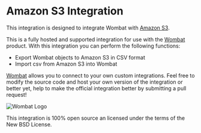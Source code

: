 # Amazon S3 Integration

This integration is designed to integrate Wombat with
[Amazon S3](http://aws.amazon.com/s3/).

This is a fully hosted and supported integration for use with the [Wombat](http://wombat.co)
product. With this integration you can perform the following functions:

* Export Wombat objects to Amazon S3 in CSV format
* Import csv from Amazon S3 into Wombat

[Wombat](http://wombat.co) allows you to connect to your own custom integrations.
Feel free to modify the source code and host your own version of the integration
or better yet, help to make the official integration better by submitting a pull request!

![Wombat Logo](http://spreecommerce.com/images/wombat_logo.png)

This integration is 100% open source an licensed under the terms of the New BSD License.

